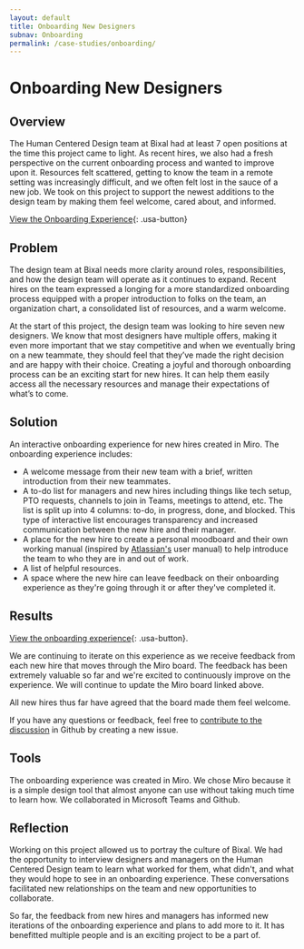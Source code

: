 ```yaml
---
layout: default
title: Onboarding New Designers
subnav: Onboarding
permalink: /case-studies/onboarding/
---
```


# Onboarding New Designers

## Overview

The Human Centered Design team at Bixal had at least 7 open positions at the time this project came to light. As recent hires, we also had a fresh perspective on the current onboarding process and wanted to improve upon it. Resources felt scattered, getting to know the team in a remote setting was increasingly difficult, and we often felt lost in the sauce of a new job. We took on this project to support the newest additions to the design team by making them feel welcome, cared about, and informed.

[View the Onboarding Experience](https://miro.com/app/board/o9J_lkmj560=/){: .usa-button}

## Problem

The design team at Bixal needs more clarity around roles, responsibilities, and how the design team will operate as it continues to expand. Recent hires on the team expressed a longing for a more standardized onboarding process equipped with a proper introduction to folks on the team, an organization chart, a consolidated list of resources, and a warm welcome.

At the start of this project, the design team was looking to hire seven new designers. We know that most designers have multiple offers, making it even more important that we stay competitive and when we eventually bring on a new teammate, they should feel that they’ve made the right decision and are happy with their choice. Creating a joyful and thorough onboarding process can be an exciting start for new hires. It can help them easily access all the necessary resources and manage their expectations of what’s to come.

## Solution

An interactive onboarding experience for new hires created in Miro. The onboarding experience includes:

- A welcome message from their new team with a brief, written introduction from their new teammates.
- A to-do list for managers and new hires including things like tech setup, PTO requests, channels to join in Teams, meetings to attend, etc. The list is split up into 4 columns: to-do, in progress, done, and blocked. This type of interactive list encourages transparency and increased communication between the new hire and their manager.
- A place for the new hire to create a personal moodboard and their own working manual (inspired by [Atlassian's]() user manual) to help introduce the team to who they are in and out of work.
- A list of helpful resources.
- A space where the new hire can leave feedback on their onboarding experience as they're going through it or after they've completed it.

## Results

[View the onboarding experience](){: .usa-button}.

We are continuing to iterate on this experience as we receive feedback from each new hire that moves through the Miro board. The feedback has been extremely valuable so far and we're excited to continuously improve on the experience. We will continue to update the Miro board linked above.

All new hires thus far have agreed that the board made them feel welcome.

If you have any questions or feedback, feel free to [contribute to the discussion]() in Github by creating a new issue.

## Tools

The onboarding experience was created in Miro. We chose Miro because it is a simple design tool that almost anyone can use without taking much time to learn how.
We collaborated in Microsoft Teams and Github.

## Reflection

Working on this project allowed us to portray the culture of Bixal. We had the opportunity to interview designers and managers on the Human Centered Design team to learn what worked for them, what didn't, and what they would hope to see in an onboarding experience. These conversations facilitated new relationships on the team and new opportunities to collaborate.

So far, the feedback from new hires and managers has informed new iterations of the onboarding experience and plans to add more to it. It has benefitted multiple people and is an exciting project to be a part of.
